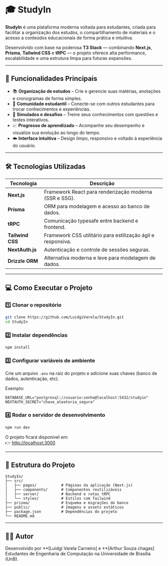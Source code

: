 # 🎓 StudyIn

**StudyIn** é uma plataforma moderna voltada para estudantes, criada para facilitar a organização dos estudos, o compartilhamento de materiais e o acesso a conteúdos educacionais de forma prática e intuitiva.

Desenvolvido com base na poderosa **T3 Stack** — combinando **Next.js**, **Prisma**, **Tailwind CSS** e **tRPC** — o projeto oferece alta performance, escalabilidade e uma estrutura limpa para futuras expansões.

---

## 🚀 Funcionalidades Principais

- 📚 **Organização de estudos** – Crie e gerencie suas matérias, anotações e cronogramas de forma simples.  
- 👥 **Comunidade estudantil** – Conecte-se com outros estudantes para trocar conhecimentos e experiências.  
- 🧠 **Simulados e desafios** – Treine seus conhecimentos com questões e testes interativos.  
- 📈 **Progresso de aprendizado** – Acompanhe seu desempenho e visualize sua evolução ao longo do tempo.  
- ☁️ **Interface intuitiva** – Design limpo, responsivo e voltado à experiência do usuário.

---

## 🛠️ Tecnologias Utilizadas

| Tecnologia | Descrição |
|-------------|------------|
| **Next.js** | Framework React para renderização moderna (SSR e SSG). |
| **Prisma** | ORM para modelagem e acesso ao banco de dados. |
| **tRPC** | Comunicação typesafe entre backend e frontend. |
| **Tailwind CSS** | Framework CSS utilitário para estilização ágil e responsiva. |
| **NextAuth.js** | Autenticação e controle de sessões seguras. |
| **Drizzle ORM** | Alternativa moderna e leve para modelagem de dados. |

---

## 💻 Como Executar o Projeto

### 1️⃣ Clonar o repositório
```bash
git clone https://github.com/LuidgiVarela/StudyIn.git
cd StudyIn
```

### 2️⃣ Instalar dependências
```bash
npm install
```

### 3️⃣ Configurar variáveis de ambiente
Crie um arquivo `.env` na raiz do projeto e adicione suas chaves (banco de dados, autenticação, etc).

Exemplo:
```
DATABASE_URL="postgresql://usuario:senha@localhost:5432/studyin"
NEXTAUTH_SECRET="chave_aleatoria_segura"
```

### 4️⃣ Rodar o servidor de desenvolvimento
```bash
npm run dev
```

O projeto ficará disponível em:  
👉 [http://localhost:3000](http://localhost:3000)

---

## 🧩 Estrutura do Projeto

```
StudyIn/
├── src/
│   ├── pages/           # Páginas da aplicação (Next.js)
│   ├── components/      # Componentes reutilizáveis
│   ├── server/          # Backend e rotas tRPC
│   └── styles/          # Estilos com Tailwind
├── prisma/              # Esquema e migrações do banco
├── public/              # Imagens e assets estáticos
├── package.json         # Dependências do projeto
└── README.md
```

---

## 🧑‍💻 Autor

Desenvolvido por **[Luidgi Varela Carneiro] e
**[Arthur Souza chagas]
Estudantes de Engenharia de Computação na Universidade de Brasília (UnB).  


